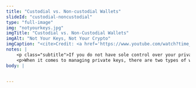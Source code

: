 ```yaml
--- 
title: "Custodial vs. Non-custodial Wallets"
slideId: "custodial-noncustodial"
type: "full-image"
img: "notyourkeys.jpg"
imgTitle: "Custodial vs. Non-Custodial Wallets"
imgAlt: "Not Your Keys, Not Your Crypto"
imgCaption: "<cite>Credit: <a href='https://www.youtube.com/watch?time_continue=600&v=dnC5mFaIW3Q&feature=emb_logo'>Youtube.com</a></cite>"
notes: | 
    <p class="subtitle">If you do not have sole control over your private key, you are at risk of losing your cryptocurrency.</p>
    <p>When it comes to managing private keys, there are two types of wallets. Custodial wallets manage your private keys for you, while non-custodial wallets provide you with this information. The person who controls your private keys controls your cryptocurrency, so we recommend that you use a non-custodial wallet and manage your own private keys. This comes with a trade-off. Since this gives you sole control of your cryptocurrency, there is no way to undo a mistaken transaction, or to restore a wallet if the keys are lost. </p>
body: | 

        
---
```

